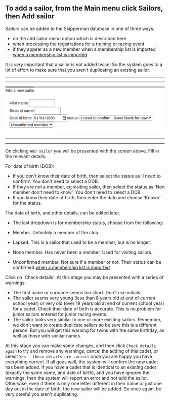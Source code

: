 To add a sailor, from the **Main menu** click **Sailors**, then **Add sailor**  
---

Sailors can be added to the Skipperman database in one of three ways:

- on the add sailor menu option which is described here
- when processing the [registrations for a training or racing event](import_registration_data_help.md) 
- if they appear as a new member when a membership list is imported [when a membership list is imported](import_membership_list_help.md)

It is *very* important that a sailor is not added twice! So the system goes to a lot of effort to make sure that you aren't duplicating an existing sailor. 

***
***
![addcadet1.png](/static/addcadet1.png)
***
***

On clicking `Add sailor` you will be presented with the screen above. Fill in the relevant details. 

For date of birth (DOB):

- If you don't know their date of birth, then select the status as 'I need to confirm'. You don't need to select a DOB.
- If they are not a member, eg visiting sailor, then select the status as 'Non member don't need to know'. You don't need to select a DOB.
- If you know their date of birth, then enter the date and choose 'Known' for the status.

The date of birth, and other details, can be edited later. 

- The last dropdown is for membership status, choose from the following:

- Member. Definitely a member of the club.
- Lapsed. This is a sailor that used to be a member, but is no longer.
- None member. Has never been a member. Used for visiting sailors.
- Unconfirmed member. Not sure if a member or not. Their status can be confirmed [when a membership list is imported](import_membership_list_help.md)

Click on 'Check details'. At this stage you may be presented with a series of warnings:

- The first name or surname seems too short. Don't use initials.
- The sailor seems very young (less than 8 years old at end of current school year) or very old (over 19 years old at end of current school year) for a cadet. Check their date of birth is accurate. This is no problem for junior sailors entered for junior racing events.  
- The sailor looks very similar to one or more existing sailors. Remember, we don't want to create duplicate sailors so be sure this is a different person. But you will get this warning for twins with the same birthday, as well as those with similar names.


At this stage you can make some changes, and then click `Check details again` to try and remove any warnings; cancel the adding of this cadet, or select `Yes - these details are correct` once you are happy you have everything correct. If all goes well, the system will confirm the new cadet has been added. If you have a cadet that is identical to an existing cadet (exactly the same name, and date of birth), and you have ignored the warnings, then the system will report an error and not add the sailor. Otherwise, even if there is only one letter different in their name or just one day out in the date of birth, the new sailor will be added. So once again, be very careful you aren't duplicating.
